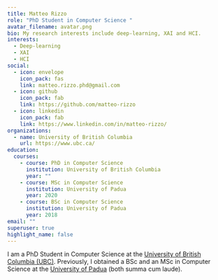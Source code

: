 ```yaml
---
title: Matteo Rizzo
role: "PhD Student in Computer Science "
avatar_filename: avatar.png
bio: My research interests include deep-learning, XAI and HCI.
interests:
  - Deep-learning
  - XAI
  - HCI
social:
  - icon: envelope
    icon_pack: fas
    link: matteo.rizzo.phd@gmail.com
  - icon: github
    icon_pack: fab
    link: https://github.com/matteo-rizzo
  - icon: linkedin
    icon_pack: fab
    link: https://www.linkedin.com/in/matteo-rizzo/
organizations:
  - name: University of British Columbia
    url: https://www.ubc.ca/
education:
  courses:
    - course: PhD in Computer Science
      institution: University of British Columbia
      year: ""
    - course: MSc in Computer Science
      institution: University of Padua
      year: 2020
    - course: BSc in Computer Science
      institution: University of Padua
      year: 2018
email: ""
superuser: true
highlight_name: false
---
```

I am a PhD Student in Computer Science at the [University of British Columbia (UBC)](www.ubc.ca). Previously, I obtained a BSc and an MSc in Computer Science at the [University of Padua](https://www.unipd.it/) (both summa cum laude).
